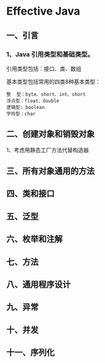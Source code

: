 # Effective Java 
## 一、引言
### 1、Java 引用类型和基础类型。
引用类型包括：接口、类、数组

基本类型包括常用的四类8种基本类型：

    整  型：byte、short、int、short 
    浮点型：float、double
    逻辑型: boolean
    字符型：char

## 二、创建对象和销毁对象
1、考虑用静态工厂方法代替构造器

## 三、所有对象通用的方法

## 四、类和接口

## 五、泛型

## 六、枚举和注解

## 七、方法

## 八、通用程序设计

## 九、异常

## 十、并发

## 十一、序列化